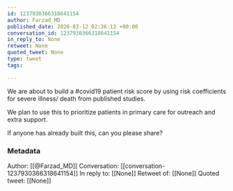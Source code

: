 ```yaml
---
id: 1237930366318641154
author: Farzad_MD
published_date: 2020-03-12 02:36:13 +00:00
conversation_id: 1237930366318641154
in_reply_to: None
retweet: None
quoted_tweet: None
type: tweet
tags:

---
```


We are about to build a #covid19 patient risk score by using risk coefficients for severe illness/ death from published studies.

We plan to use this to prioritize patients in primary care for outreach and extra support.

If anyone has already built this, can you please share?

### Metadata

Author: [[@Farzad_MD]]
Conversation: [[conversation-1237930366318641154]]
In reply to: [[None]]
Retweet of: [[None]]
Quoted tweet: [[None]]
